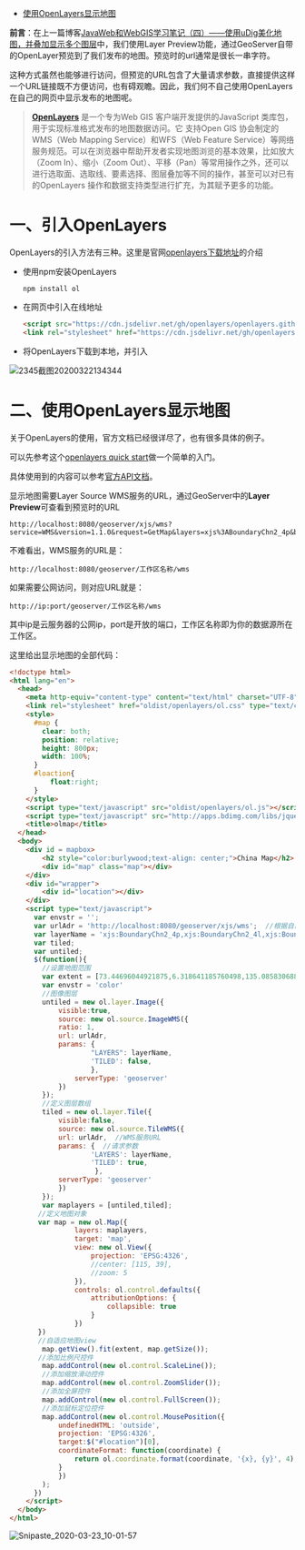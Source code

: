 - [使用OpenLayers显示地图](https://www.cnblogs.com/ssjxx98/p/12550830.html)

**前言**：在上一篇博客[JavaWeb和WebGIS学习笔记（四）——使用uDig美化地图，并叠加显示多个图层](https://blog.csdn.net/df1445/article/details/105010161)中，我们使用Layer Preview功能，通过GeoServer自带的OpenLayer预览到了我们发布的地图。预览时的url通常是很长一串字符。

这种方式虽然也能够进行访问，但预览的URL包含了大量请求参数，直接提供这样一个URL链接既不方便访问，也有碍观瞻。因此，我们何不自己使用OpenLayers在自己的网页中显示发布的地图呢。

> **[OpenLayers](https://openlayers.org/)** 是一个专为Web GIS 客户端开发提供的JavaScript 类库包，用于实现标准格式发布的地图数据访问。它 支持Open GIS  协会制定的WMS（Web Mapping Service）和WFS（Web Feature  Service）等网络服务规范。可以在浏览器中帮助开发者实现地图浏览的基本效果，比如放大（Zoom In）、缩小（Zoom  Out）、平移（Pan）等常用操作之外，还可以进行选取面、选取线、要素选择、图层叠加等不同的操作，甚至可以对已有的OpenLayers  操作和数据支持类型进行扩充，为其赋予更多的功能。

# 一、引入OpenLayers

OpenLayers的引入方法有三种。这里是官网[openlayers下载地址](https://openlayers.org/download/)的介绍

- 使用npm安装OpenLayers

  ```npm
  npm install ol
  ```

- 在网页中引入在线地址

  ```html
  <script src="https://cdn.jsdelivr.net/gh/openlayers/openlayers.github.io@master/en/v6.2.1/build/ol.js"></script>
  <link rel="stylesheet" href="https://cdn.jsdelivr.net/gh/openlayers/openlayers.github.io@master/en/v6.2.1/css/ol.css">
  ```

- 将OpenLayers下载到本地，并引入

![2345截图20200322134344](https://s1.ax1x.com/2020/03/23/8TAFld.png)

# 二、使用OpenLayers显示地图

关于OpenLayers的使用，官方文档已经很详尽了，也有很多具体的例子。

可以先参考这个[openlayers quick start](https://openlayers.org/en/latest/doc/quickstart.html)做一个简单的入门。

具体使用到的内容可以参考[官方API文档](https://openlayers.org/en/latest/apidoc/)。

显示地图需要Layer Source WMS服务的URL，通过GeoServer中的**Layer Preview**可查看到预览时的URL

```
http://localhost:8080/geoserver/xjs/wms?service=WMS&version=1.1.0&request=GetMap&layers=xjs%3ABoundaryChn2_4p&bbox=73.44696044921875%2C6.318641185760498%2C135.08583068847656%2C53.557926177978516&width=768&height=588&srs=EPSG%3A4326&format=application/openlayers
```

不难看出，WMS服务的URL是：

```
http://localhost:8080/geoserver/工作区名称/wms
```

如果需要公网访问，则对应URL就是：

```
http://ip:port/geoserver/工作区名称/wms
```

其中ip是云服务器的公网ip，port是开放的端口，工作区名称即为你的数据源所在工作区。

这里给出显示地图的全部代码：

```html
<!doctype html>
<html lang="en">
  <head>
    <meta http-equiv="content-type" content="text/html" charset="UTF-8"/>
    <link rel="stylesheet" href="oldist/openlayers/ol.css" type="text/css">
    <style>
      #map {
        clear: both;
        position: relative;
        height: 800px;
        width: 100%;
      }
      #loaction{
          float:right;
      }
    </style>
    <script type="text/javascript" src="oldist/openlayers/ol.js"></script>
    <script type="text/javascript" src="http://apps.bdimg.com/libs/jquery/1.6.4/jquery.js"></script> 
    <title>olmap</title>
  </head>
  <body>
    <div id = mapbox>
        <h2 style="color:burlywood;text-align: center;">China Map</h2>
        <div id="map" class="map"></div>
    </div>
    <div id="wrapper">
        <div id="location"></div>
    </div>
    <script type="text/javascript">
      var envstr = '';
      var urlAdr = 'http://localhost:8080/geoserver/xjs/wms';  //根据自己的需要更改ip和port
      var layerName = 'xjs:BoundaryChn2_4p,xjs:BoundaryChn2_4l,xjs:BoundaryChn1_4l'; //改变图层名
      var tiled;
      var untiled;
      $(function(){
        //设置地图范围
        var extent = [73.44696044921875,6.318641185760498,135.08583068847656,53.557926177978516];
        var envstr = 'color'
        //图像图层
        untiled = new ol.layer.Image({
            visible:true,
            source: new ol.source.ImageWMS({
            ratio: 1,
            url: urlAdr,
            params: {
                    "LAYERS": layerName,
                    'TILED': false,
            		},
                serverType: 'geoserver'
            })
      	});
        //定义图层数组
        tiled = new ol.layer.Tile({
            visible:false,
            source: new ol.source.TileWMS({
            url: urlAdr,  //WMS服务URL
            params: {  //请求参数
                 	'LAYERS': layerName,
                    'TILED': true,
                     },
            serverType: 'geoserver'
            })
        });
        var maplayers = [untiled,tiled];
       //定义地图对象
       var map = new ol.Map({
                layers: maplayers,
                target: 'map',
                view: new ol.View({
                    projection: 'EPSG:4326',
                    //center: [115, 39],
                    //zoom: 5
                }),
                controls: ol.control.defaults({
                    attributionOptions: {
                        collapsible: true
                    }   
                })   
       })
       //自适应地图view
        map.getView().fit(extent, map.getSize());  
       //添加比例尺控件
        map.addControl(new ol.control.ScaleLine());
        //添加缩放滑动控件
        map.addControl(new ol.control.ZoomSlider());
        //添加全屏控件
        map.addControl(new ol.control.FullScreen());
        //添加鼠标定位控件
        map.addControl(new ol.control.MousePosition({
            undefinedHTML: 'outside',
            projection: 'EPSG:4326',
            target:$("#location")[0],
            coordinateFormat: function(coordinate) {
                return ol.coordinate.format(coordinate, '{x}, {y}', 4);
            }              
            })
        );
      })
    </script>
  </body>
</html>
```

![Snipaste_2020-03-23_10-01-57](https://s1.ax1x.com/2020/03/23/8TAk6A.png)

​    